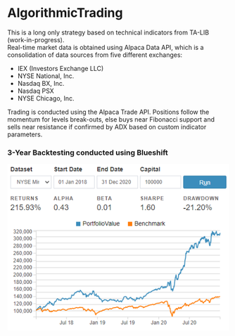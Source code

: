 # AlgorithmicTrading

This is a long only strategy based on technical indicators from TA-LIB (work-in-progress).  
Real-time market data is obtained using Alpaca Data API, which is a consolidation of data sources from five different exchanges:

* IEX (Investors Exchange LLC)
* NYSE National, Inc.
* Nasdaq BX, Inc.
* Nasdaq PSX
* NYSE Chicago, Inc.

Trading is conducted using the Alpaca Trade API. Positions follow the momentum for levels break-outs, else buys near Fibonacci support and sells near resistance if confirmed by ADX based on custom indicator parameters.

### 3-Year Backtesting conducted using Blueshift  
![alt text](https://github.com/DarrenNL/AlgorithmicTrading/blob/main/3%20Year%20Backtest%20(2018-2020).png?raw=true)
